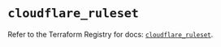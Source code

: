 # `cloudflare_ruleset`

Refer to the Terraform Registry for docs: [`cloudflare_ruleset`](https://registry.terraform.io/providers/cloudflare/cloudflare/4.27.0/docs/resources/ruleset).
